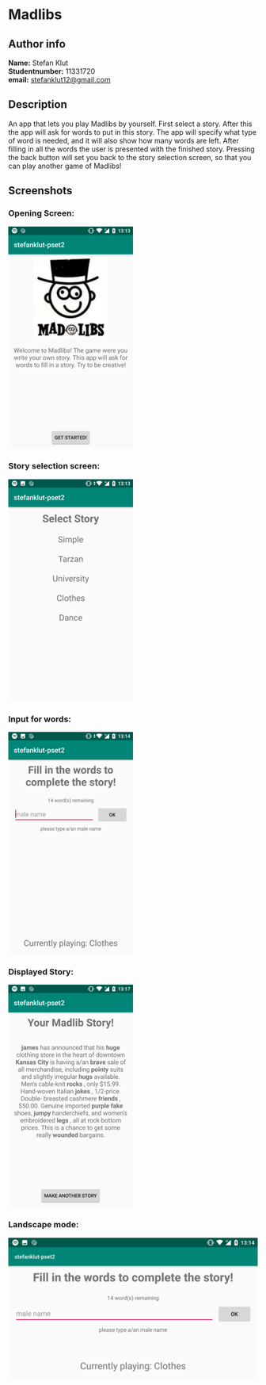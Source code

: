 # Madlibs

## Author info
**Name:** Stefan Klut <br>
**Studentnumber:** 11331720 <br>
**email:** stefanklut12@gmail.com

## Description
An app that lets you play Madlibs by yourself. First select a story. 
After this the app will ask for words to put in this story. 
The app will specify what type of word is needed, and it will also show how many words are left.
After filling in all the words the user is presented with the finished story.
Pressing the back button will set you back to the story selection screen, 
so that you can play another game of Madlibs!

## Screenshots

### Opening Screen:
<img src="doc/Screenshot_20181121-131346.png" width="50%">

### Story selection screen:
<img src="doc/Screenshot_20181121-131401.png" width="50%">

### Input for words:
<img src="doc/Screenshot_20181121-131418.png" width="50%">

### Displayed Story:
<img src="doc/Screenshot_20181121-131707.png" width="50%">

### Landscape mode:
<img src="doc/Screenshot_20181121-131425.png" width="100%">
